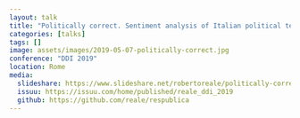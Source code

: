 ```yaml
---
layout: talk
title: "Politically correct. Sentiment analysis of Italian political texts"
categories: [talks]
tags: []
image: assets/images/2019-05-07-politically-correct.jpg
conference: "DDI 2019"
location: Rome
media:
  slideshare: https://www.slideshare.net/robertoreale/politically-correct-sentiment-analysis-of-italian-political-texts
  issuu: https://issuu.com/home/published/reale_ddi_2019
  github: https://github.com/reale/respublica
---
```

